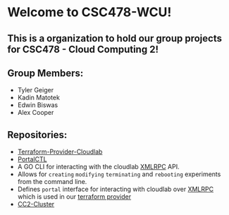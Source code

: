 # Welcome to CSC478-WCU! 
## This is a organization to hold our group projects for CSC478 - Cloud Computing 2!


## Group Members: 
 - Tyler Geiger
 - Kadin Matotek 
 - Edwin Biswas
 - Alex Cooper

## Repositories:

 - [Terraform-Provider-Cloudlab](https://github.com/csc478-wcu/terraform-provider-cloudlab)
 - [PortalCTL](https://github.com/csc478-wcu/portalctl)
  - A GO CLI for interacting with the cloudlab [XMLRPC](https://xmlrpc.com/) API. 
  - Allows for `creating` `modifying` `terminating` and `rebooting` experiments from the command line.
  - Defines `portal` interface for interacting with cloudlab over [XMLRPC](https://xmlrpc.com/) which is used in our [terraform provider](https://github.com/csc478-wcu/terraform-provider-cloudlab)
 - [CC2-Cluster](https://github.com/csc478-wcu/cc2-cluster)

